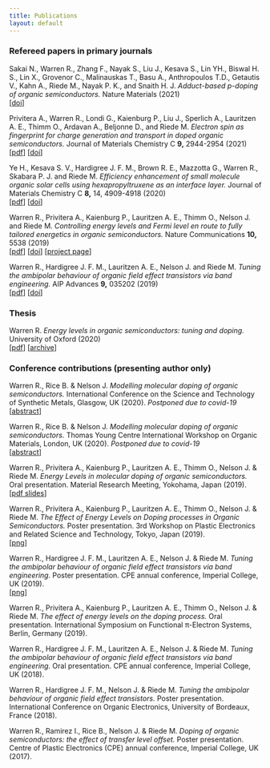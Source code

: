 ```yaml
---
title: Publications
layout: default
---
```


### Refereed papers in primary journals
Sakai N., Warren R., Zhang F., Nayak S., Liu J., Kesava S., Lin YH., Biswal H. S., Lin X., Grovenor C., Malinauskas T., Basu A., Anthropoulos T.D., Getautis V., Kahn A., Riede M., Nayak P. K., and Snaith H. J. *Adduct-based p-doping of organic semiconductors.* Nature Materials (2021)
<br />
[[doi](https://doi.org/10.1038/s41563-021-00980-x)]

Privitera A., Warren R., Londi G., Kaienburg P., Liu J., Sperlich A., Lauritzen A. E., Thimm O., Ardavan A., Beljonne D., and Riede M. *Electron spin as fingerprint for charge generation and transport in doped organic semiconductors.* Journal of Materials Chemistry C <b>9,</b> 2944-2954 (2021)
<br />
[[pdf](/assets/pdfs/Privitera-et-al-2021-Electron-spin-as-fingerprint.pdf)]
[[doi](https://doi.org/10.1039/D0TC06097F)]

Ye H., Kesava S. V., Hardigree J. F. M., Brown R. E., Mazzotta G., Warren R., Skabara P. J. and Riede M. *Efficiency enhancement of small molecule organic solar cells using hexapropyltruxene as an interface layer.* Journal of Materials Chemistry C <b>8,</b> 14, 4909-4918 (2020)
<br />
[[pdf](/assets/pdfs/Ye-et-al-2020-Efficiency-enhancement-of-small-molecule-organic-solar-cells.pdf)]
[[doi](https://doi.org/10.1039/C9TC06845G)]

Warren R., Privitera A., Kaienburg P., Lauritzen A. E., Thimm O., Nelson J. and Riede M.
*Controlling energy levels and Fermi level en route to fully tailored energetics in organic semiconductors.*
Nature Communications <b>10,</b> 5538 (2019)
<br />
[[pdf](/assets/pdfs/Warren-et-al-2019-Controlling-energy-levels-and-Fermi-level.pdf)]
[[doi](https://doi.org/10.1038/s41467-019-13563-x)]
[[project page](https://github.com/AFMD/dopingModel)]

Warren R., Hardigree J. F. M., Lauritzen A. E., Nelson J. and Riede M.
*Tuning the ambipolar behaviour of organic field effect transistors via band engineering.*
AIP Advances <b>9,</b> 035202 (2019)
<br />
[[pdf](/assets/pdfs/Warren-et-al-2019-Tuning-the-ambipolar-behaviour-of-organic-field-ef.pdf)]
[[doi](https://doi.org/10.1063/1.5080505)]


### Thesis
Warren R.
*Energy levels in organic semiconductors: tuning and doping.*
University of Oxford (2020)
<br />
[[pdf](/assets/pdfs/Ross-Warren-DPhil-Thesis.pdf)]
[[archive](https://ora.ox.ac.uk/objects/uuid:ffbf55a3-b3eb-44c6-8c66-44fd0ad279d4)]


### Conference contributions (presenting author only)
Warren R., Rice B. & Nelson J. 
*Modelling molecular doping of organic semiconductors.* 
International Conference on the Science and Technology of Synthetic Metals, Glasgow, UK (2020).
*Postponed due to covid-19*
<br />
[[abstract](/assets/pdfs/ICSM-2020-Doping-final.pdf)]

Warren R., Rice B. & Nelson J. 
*Modelling molecular doping of organic semiconductors.* 
Thomas Young Centre International Workshop on Organic Materials, London, UK (2020).
*Postponed due to covid-19*
<br />
[[abstract](/assets/pdfs/IWOM-2020-Doping.pdf)]


Warren R., Privitera A., Kaienburg P., Lauritzen A. E., Thimm O., Nelson J. & Riede M. 
*Energy Levels in molecular doping of organic semiconductors.* 
Oral presentation. Material Research Meeting, Yokohama, Japan (2019).
<br />
[[pdf slides](/assets/pdfs/20191213-MRM-Yokohama_pdf_backup.pdf)]

Warren R., Privitera A., Kaienburg P., Lauritzen A. E., Thimm O., Nelson J. & Riede M. 
*The Effect of Energy Levels on Doping processes in Organic Semiconductors.* 
Poster presentation. 3rd Workshop on Plastic Electronics and Related Science and Technology, Tokyo, Japan (2019).
<br />
[[png](/assets/imgs/ross-warren-TokyoTech-CPE-2019-poster-big.png)]

Warren R., Hardigree J. F. M., Lauritzen A. E., Nelson J. & Riede M.
*Tuning the ambipolar behaviour of organic field effect transistors via band engineering.*
Poster presentation. CPE annual conference, Imperial College, UK (2019).
<br />
[[png](/assets/imgs/ross-warren-Imperial-CPE-2019-poster-big.png)]

Warren R., Privitera A., Kaienburg P., Lauritzen A. E., Thimm O., Nelson J. & Riede M.
*The effect of energy levels on the doping process.*
Oral presentation. International Symposium on Functional &pi;-Electron Systems, Berlin, Germany (2019).

Warren R., Hardigree J. F. M., Lauritzen A. E., Nelson J. & Riede M.
*Tuning the ambipolar behaviour of organic field effect transistors via band engineering.*
Oral presentation. CPE annual conference, Imperial College, UK (2018).


Warren R., Hardigree J. F. M., Nelson J. & Riede M.
*Tuning the ambipolar behaviour of organic field effect transistors.*
Poster presentation. International Conference on Organic Electronics, University of Bordeaux, France (2018).

Warren R., Ramirez I., Rice B., Nelson J. & Riede M. 
*Doping of organic semiconductors: the effect of transfer level offset.*
Poster presentation. Centre of Plastic Electronics (CPE) annual conference, Imperial College, UK (2017).